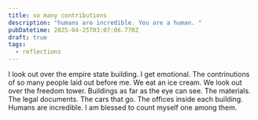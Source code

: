 ```yaml
---
title: so many contributions
description: "humans are incredible. You are a human. "
pubDatetime: 2025-04-25T03:07:06.770Z
draft: true
tags:
  - reflections
---
```

I﻿ look out over the empire state building. I get emotional. The contrinutions of so many people laid out before me. We eat an ice cream. We look out over the freedom tower. Buildings as far as the eye can see. The materials. The legal documents. The cars that go. The offices inside each building. Humans are incredible. I am blessed to count myself one among them.
